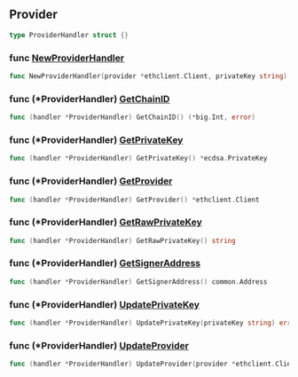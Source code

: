 
## Provider

```go
type ProviderHandler struct {}
```

### func [NewProviderHandler](<https://github.com/thirdweb-dev/go-sdk/blob/main/thirdweb/provider_handler.go#L22>)

```go
func NewProviderHandler(provider *ethclient.Client, privateKey string) (*ProviderHandler, error)
```

### func \(\*ProviderHandler\) [GetChainID](<https://github.com/thirdweb-dev/go-sdk/blob/main/thirdweb/provider_handler.go#L64>)

```go
func (handler *ProviderHandler) GetChainID() (*big.Int, error)
```

### func \(\*ProviderHandler\) [GetPrivateKey](<https://github.com/thirdweb-dev/go-sdk/blob/main/thirdweb/provider_handler.go#L60>)

```go
func (handler *ProviderHandler) GetPrivateKey() *ecdsa.PrivateKey
```

### func \(\*ProviderHandler\) [GetProvider](<https://github.com/thirdweb-dev/go-sdk/blob/main/thirdweb/provider_handler.go#L48>)

```go
func (handler *ProviderHandler) GetProvider() *ethclient.Client
```

### func \(\*ProviderHandler\) [GetRawPrivateKey](<https://github.com/thirdweb-dev/go-sdk/blob/main/thirdweb/provider_handler.go#L56>)

```go
func (handler *ProviderHandler) GetRawPrivateKey() string
```

### func \(\*ProviderHandler\) [GetSignerAddress](<https://github.com/thirdweb-dev/go-sdk/blob/main/thirdweb/provider_handler.go#L52>)

```go
func (handler *ProviderHandler) GetSignerAddress() common.Address
```

### func \(\*ProviderHandler\) [UpdatePrivateKey](<https://github.com/thirdweb-dev/go-sdk/blob/main/thirdweb/provider_handler.go#L40>)

```go
func (handler *ProviderHandler) UpdatePrivateKey(privateKey string) error
```

### func \(\*ProviderHandler\) [UpdateProvider](<https://github.com/thirdweb-dev/go-sdk/blob/main/thirdweb/provider_handler.go#L36>)

```go
func (handler *ProviderHandler) UpdateProvider(provider *ethclient.Client)
```
